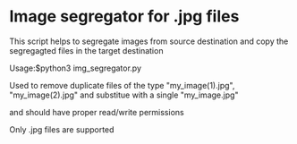 # Image segregator for .jpg files

This script helps to segregate images from source destination and copy the segregagted files in the target destination

Usage:$python3 img_segregator.py <src> <des>

Used to remove duplicate files of the type "my_image(1).jpg", "my_image(2).jpg" and substitue with a single "my_image.jpg"

<src> and <des> should have proper read/write permissions

Only .jpg files are supported
